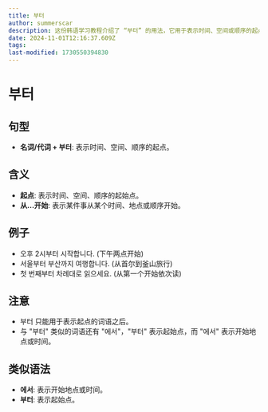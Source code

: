 ```yaml
---
title: 부터
author: summerscar
description: 这份韩语学习教程介绍了 “부터” 的用法，它用于表示时间、空间或顺序的起点。它可以用来表达从某个时间、地点或顺序开始。教程还包含了例句和类似的语法，帮助学习者理解和运用 “부터”。
date: 2024-11-01T12:16:37.609Z
tags:
last-modified: 1730550394830
---
```


# 부터

## 句型

* **名词/代词 + 부터**:  表示时间、空间、顺序的起点。

## 含义

* **起点**: 表示时间、空间、顺序的起始点。
* **从...开始**:  表示某件事从某个时间、地点或顺序开始。

## 例子

* <Speak>오후 2시부터 시작합니다.</Speak> (下午两点开始)
* <Speak>서울부터 부산까지 여행합니다.</Speak> (从首尔到釜山旅行)
* <Speak>첫 번째부터 차례대로 읽으세요.</Speak> (从第一个开始依次读)

## 注意

* 부터 只能用于表示起点的词语之后。
* 与 "부터" 类似的词语还有 "에서"，"부터" 表示起始点，而 "에서" 表示开始地点或时间。

## 类似语法

* **에서**: 表示开始地点或时间。
* **부터**: 表示起始点。
